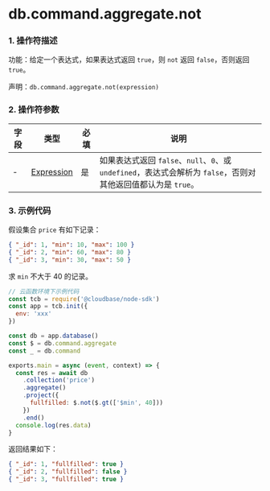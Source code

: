 # db.command.aggregate.not

### 1. 操作符描述

功能：给定一个表达式，如果表达式返回 `true`，则 `not` 返回 `false`，否则返回 `true`。

声明：`db.command.aggregate.not(expression)`

### 2. 操作符参数

| 字段 | 类型                           | 必填 | 说明                                                                                                           |
| ---- | ------------------------------ | ---- | -------------------------------------------------------------------------------------------------------------- |
| -    | [Expression](../expression.md) | 是   | 如果表达式返回 `false`、`null`、`0`、或 `undefined`，表达式会解析为 `false`，否则对其他返回值都认为是 `true`。 |

### 3. 示例代码

假设集合 `price` 有如下记录：

```json
{ "_id": 1, "min": 10, "max": 100 }
{ "_id": 2, "min": 60, "max": 80 }
{ "_id": 3, "min": 30, "max": 50 }
```

求 `min` 不大于 40 的记录。

```js
// 云函数环境下示例代码
const tcb = require('@cloudbase/node-sdk')
const app = tcb.init({
  env: 'xxx'
})

const db = app.database()
const $ = db.command.aggregate
const _ = db.command

exports.main = async (event, context) => {
  const res = await db
    .collection('price')
    .aggregate()
    .project({
      fullfilled: $.not($.gt(['$min', 40]))
    })
    .end()
  console.log(res.data)
}
```

返回结果如下：

```json
{ "_id": 1, "fullfilled": true }
{ "_id": 2, "fullfilled": false }
{ "_id": 3, "fullfilled": true }
```
